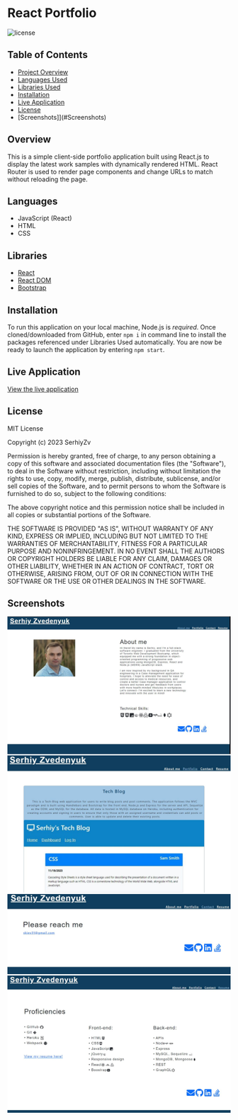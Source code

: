 # React Portfolio

![license](https://img.shields.io/static/v1?label=license&message=MIT&color=brightgreen)

## Table of Contents

* [Project Overview](#Overview)
* [Languages Used](#Languages)
* [Libraries Used](#Libraries)
* [Installation](#Installation)
* [Live Application](#live-application)
* [License](#License)
* [Screenshots]](#Screenshots)

## Overview

This is a simple client-side portfolio application built using React.js to display the latest work samples with dynamically rendered HTML.  React Router is used to render page components and change URLs to match without reloading the page.

## Languages

* JavaScript (React)
* HTML
* CSS

## Libraries

* [React](https://www.npmjs.com/package/react)
* [React DOM](https://www.npmjs.com/package/react-router-dom)
* [Bootstrap](https://www.npmjs.com/package/bootstrap)

## Installation

To run this application on your local machine, Node.js is _required_. Once cloned/downloaded from GitHub, enter ```npm i``` in command line to install the packages referenced under Libraries Used automatically. You are now be ready to launch the application by entering ```npm start```.

## Live Application

[View the live application](https://serhiyzv.github.io/React-portfolio/)

## License

MIT License

Copyright (c) 2023 SerhiyZv

Permission is hereby granted, free of charge, to any person obtaining a copy of this software and associated documentation files (the "Software"), to deal in the Software without restriction, including without limitation the rights to use, copy, modify, merge, publish, distribute, sublicense, and/or sell copies of the Software, and to permit persons to whom the Software is furnished to do so, subject to the following conditions:

The above copyright notice and this permission notice shall be included in all copies or substantial portions of the Software.

THE SOFTWARE IS PROVIDED "AS IS", WITHOUT WARRANTY OF ANY KIND, EXPRESS OR IMPLIED, INCLUDING BUT NOT LIMITED TO THE WARRANTIES OF MERCHANTABILITY, FITNESS FOR A PARTICULAR PURPOSE AND NONINFRINGEMENT. IN NO EVENT SHALL THE AUTHORS OR COPYRIGHT HOLDERS BE LIABLE FOR ANY CLAIM, DAMAGES OR OTHER LIABILITY, WHETHER IN AN ACTION OF CONTRACT, TORT OR OTHERWISE, ARISING FROM, OUT OF OR IN CONNECTION WITH THE SOFTWARE OR THE USE OR OTHER DEALINGS IN THE SOFTWARE.

## Screenshots

![Screenshot01](./src/assets/img/Screenshot01.jpg)
![Screenshot02](./src/assets/img/Screenshot02.jpg)
![Screenshot03](./src/assets/img/Screenshot03.jpg)
![Screenshot04](./src/assets/img/Screenshot04.jpg)